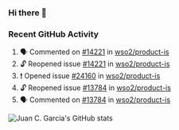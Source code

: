 ### Hi there 👋

<!--
**jcgarciaa/jcgarciaa** is a ✨ _special_ ✨ repository because its `README.md` (this file) appears on your GitHub profile.

Here are some ideas to get you started:

- 🔭 I’m currently working on ...
- 🌱 I’m currently learning ...
- 👯 I’m looking to collaborate on ...
- 🤔 I’m looking for help with ...
- 💬 Ask me about ...
- 📫 How to reach me: ...
- 😄 Pronouns: ...
- ⚡ Fun fact: ...
-->

### Recent GitHub Activity

<!--START_SECTION:activity-->
1. 🗣 Commented on [#14221](https://github.com/wso2/product-is/issues/14221#issuecomment-3220486601) in [wso2/product-is](https://github.com/wso2/product-is)
2. 🔓 Reopened issue [#14221](https://github.com/wso2/product-is/issues/14221) in [wso2/product-is](https://github.com/wso2/product-is)
3. ❗ Opened issue [#24160](https://github.com/wso2/product-is/issues/24160) in [wso2/product-is](https://github.com/wso2/product-is)
4. 🔓 Reopened issue [#13784](https://github.com/wso2/product-is/issues/13784) in [wso2/product-is](https://github.com/wso2/product-is)
5. 🗣 Commented on [#13784](https://github.com/wso2/product-is/issues/13784#issuecomment-2901290263) in [wso2/product-is](https://github.com/wso2/product-is)
<!--END_SECTION:activity-->

![Juan C. Garcia's GitHub stats](https://github-readme-stats.vercel.app/api?username=jcgarciaa&count_private=true&show_icons=true&hide_border=true)